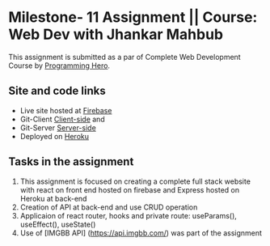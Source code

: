 # Milestone- 11 Assignment || Course: Web Dev with Jhankar Mahbub

This assignment is submitted as a par of Complete Web Development Course by [Programming Hero](https://web.programming-hero.com/).

## Site and code links

* Live site hosted at [Firebase](https://sera-contents.web.app/) 
* Git-Client [Client-side](https://github.com/farukhrana14/sera-contents-full-stack) and
* Git-Server [Server-side](https://github.com/farukhrana14/-sera-contents-express-server)
* Deployed on [Heroku](https://fathomless-river-81170.herokuapp.com)

## Tasks in the assignment

1. This assignment is focused on creating a complete full stack website with react on front end hosted on firebase and Express hosted on Heroku at back-end
2. Creation of API at back-end and use CRUD operation 
3. Applicaion of react router, hooks and private route: useParams(), useEffect(), useState()
4. Use of [IMGBB API] (https://api.imgbb.com/) was part of the assignment


